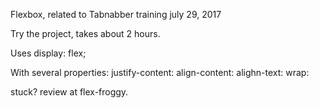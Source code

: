 Flexbox, related to Tabnabber training
july 29, 2017

Try the project, takes about 2 hours. 

Uses display: flex;

With several properties: 
justify-content: 
align-content:
alighn-text:
wrap:

stuck? review at flex-froggy. 
